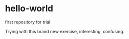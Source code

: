 # hello-world
first repository for trial

Trying with this brand new exercise, interesting, confusing. 
